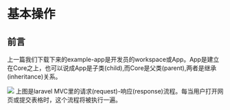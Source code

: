 # 基本操作
## 前言

上一篇我们下载下来的example-app是开发员的workspace或App。App是建立在Core之上，也可以说成App是子类(child),而Core是父类(parent),两者是继承(inheritance)关系。

<img src="https://user-images.githubusercontent.com/45816141/221334980-a1a553c0-ff32-495d-ba29-9c91b48770a5.png"/>
上图是laravel MVC里的请求(request)-响应(response)流程。每当用户打开网页或提交表格时，这个流程将被执行一遍。
